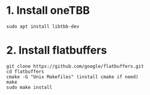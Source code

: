 # 1. Install oneTBB
```shell
sudo apt install libtbb-dev
```


# 2. Install flatbuffers
```shell
git clone https://github.com/google/flatbuffers.git
cd flatbuffers
cmake -G "Unix Makefiles" (install cmake if need)
make
sudo make install
```
